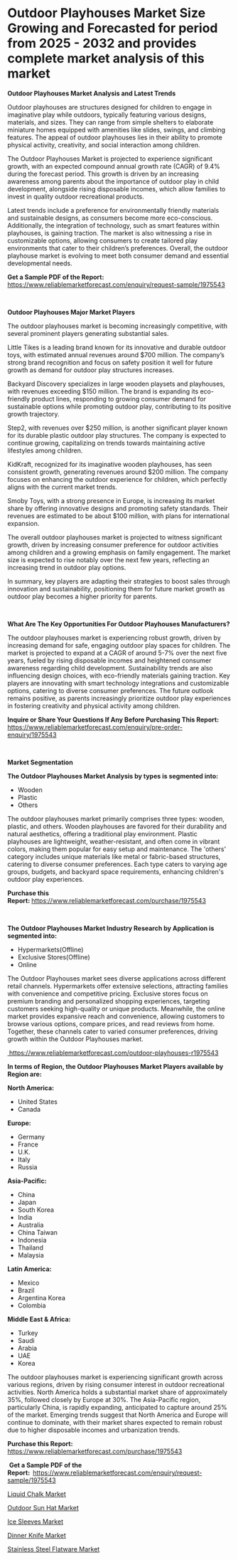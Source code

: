 <p><h1>Outdoor Playhouses Market Size Growing and Forecasted for period from 2025 - 2032 and provides complete market analysis of this market</h1></p><p><strong>Outdoor Playhouses Market Analysis and Latest Trends</strong></p>
<p><p>Outdoor playhouses are structures designed for children to engage in imaginative play while outdoors, typically featuring various designs, materials, and sizes. They can range from simple shelters to elaborate miniature homes equipped with amenities like slides, swings, and climbing features. The appeal of outdoor playhouses lies in their ability to promote physical activity, creativity, and social interaction among children.</p><p>The Outdoor Playhouses Market is projected to experience significant growth, with an expected compound annual growth rate (CAGR) of 9.4% during the forecast period. This growth is driven by an increasing awareness among parents about the importance of outdoor play in child development, alongside rising disposable incomes, which allow families to invest in quality outdoor recreational products. </p><p>Latest trends include a preference for environmentally friendly materials and sustainable designs, as consumers become more eco-conscious. Additionally, the integration of technology, such as smart features within playhouses, is gaining traction. The market is also witnessing a rise in customizable options, allowing consumers to create tailored play environments that cater to their children’s preferences. Overall, the outdoor playhouse market is evolving to meet both consumer demand and essential developmental needs.</p></p>
<p><strong>Get a Sample PDF of the Report:&nbsp;</strong> <a href="https://www.reliablemarketforecast.com/enquiry/request-sample/1975543?utm_campaign=1888&utm_medium=2&utm_source=Github&utm_content=ia&utm_term=05042025&utm_id=outdoor-playhouses">https://www.reliablemarketforecast.com/enquiry/request-sample/1975543</a></p>
<p>&nbsp;</p>
<p><strong>Outdoor Playhouses Major Market Players</strong></p>
<p><p>The outdoor playhouses market is becoming increasingly competitive, with several prominent players generating substantial sales. </p><p>Little Tikes is a leading brand known for its innovative and durable outdoor toys, with estimated annual revenues around $700 million. The company’s strong brand recognition and focus on safety position it well for future growth as demand for outdoor play structures increases.</p><p>Backyard Discovery specializes in large wooden playsets and playhouses, with revenues exceeding $150 million. The brand is expanding its eco-friendly product lines, responding to growing consumer demand for sustainable options while promoting outdoor play, contributing to its positive growth trajectory.</p><p>Step2, with revenues over $250 million, is another significant player known for its durable plastic outdoor play structures. The company is expected to continue growing, capitalizing on trends towards maintaining active lifestyles among children.</p><p>KidKraft, recognized for its imaginative wooden playhouses, has seen consistent growth, generating revenues around $200 million. The company focuses on enhancing the outdoor experience for children, which perfectly aligns with the current market trends.</p><p>Smoby Toys, with a strong presence in Europe, is increasing its market share by offering innovative designs and promoting safety standards. Their revenues are estimated to be about $100 million, with plans for international expansion.</p><p>The overall outdoor playhouses market is projected to witness significant growth, driven by increasing consumer preference for outdoor activities among children and a growing emphasis on family engagement. The market size is expected to rise notably over the next few years, reflecting an increasing trend in outdoor play options. </p><p>In summary, key players are adapting their strategies to boost sales through innovation and sustainability, positioning them for future market growth as outdoor play becomes a higher priority for parents.</p></p>
<p>&nbsp;</p>
<p><strong>What Are The Key Opportunities For Outdoor Playhouses Manufacturers?</strong></p>
<p><p>The outdoor playhouses market is experiencing robust growth, driven by increasing demand for safe, engaging outdoor play spaces for children. The market is projected to expand at a CAGR of around 5-7% over the next five years, fueled by rising disposable incomes and heightened consumer awareness regarding child development. Sustainability trends are also influencing design choices, with eco-friendly materials gaining traction. Key players are innovating with smart technology integrations and customizable options, catering to diverse consumer preferences. The future outlook remains positive, as parents increasingly prioritize outdoor play experiences in fostering creativity and physical activity among children.</p></p>
<p><strong>Inquire or Share Your Questions If Any Before Purchasing This Report:</strong> <a href="https://www.reliablemarketforecast.com/enquiry/pre-order-enquiry/1975543?utm_campaign=1888&utm_medium=2&utm_source=Github&utm_content=ia&utm_term=05042025&utm_id=outdoor-playhouses">https://www.reliablemarketforecast.com/enquiry/pre-order-enquiry/1975543</a></p>
<p>&nbsp;</p>
<p><strong>Market Segmentation</strong></p>
<p><strong>The Outdoor Playhouses Market Analysis by types is segmented into:</strong></p>
<p><ul><li>Wooden</li><li>Plastic</li><li>Others</li></ul></p>
<p><p>The outdoor playhouses market primarily comprises three types: wooden, plastic, and others. Wooden playhouses are favored for their durability and natural aesthetics, offering a traditional play environment. Plastic playhouses are lightweight, weather-resistant, and often come in vibrant colors, making them popular for easy setup and maintenance. The 'others' category includes unique materials like metal or fabric-based structures, catering to diverse consumer preferences. Each type caters to varying age groups, budgets, and backyard space requirements, enhancing children's outdoor play experiences.</p></p>
<p><strong>Purchase this Report:&nbsp;</strong><a href="https://www.reliablemarketforecast.com/purchase/1975543?utm_campaign=1888&utm_medium=2&utm_source=Github&utm_content=ia&utm_term=05042025&utm_id=outdoor-playhouses">https://www.reliablemarketforecast.com/purchase/1975543</a></p>
<p>&nbsp;</p>
<p><strong>The Outdoor Playhouses Market Industry Research by Application is segmented into:</strong></p>
<p><ul><li>Hypermarkets(Offline)</li><li>Exclusive Stores(Offline)</li><li>Online</li></ul></p>
<p><p>The Outdoor Playhouses market sees diverse applications across different retail channels. Hypermarkets offer extensive selections, attracting families with convenience and competitive pricing. Exclusive stores focus on premium branding and personalized shopping experiences, targeting customers seeking high-quality or unique products. Meanwhile, the online market provides expansive reach and convenience, allowing customers to browse various options, compare prices, and read reviews from home. Together, these channels cater to varied consumer preferences, driving growth within the Outdoor Playhouses market.</p></p>
<p><a href="https://www.reliablemarketforecast.com/outdoor-playhouses-r1975543?utm_campaign=1888&utm_medium=2&utm_source=Github&utm_content=ia&utm_term=05042025&utm_id=outdoor-playhouses">&nbsp;https://www.reliablemarketforecast.com/outdoor-playhouses-r1975543</a></p>
<p><strong>In terms of Region, the Outdoor Playhouses Market Players available by Region are:</strong></p>
<p>
    <p> <strong> North America: </strong>
        <ul>
            <li>United States</li>
            <li>Canada</li>
        </ul>
        </p> 
    <p> <strong> Europe: </strong>
        <ul>
            <li>Germany</li>
            <li>France</li>
            <li>U.K.</li>
            <li>Italy</li>
            <li>Russia</li>
        </ul>
        </p> 
    <p> <strong> Asia-Pacific: </strong>
        <ul>
            <li>China</li>
            <li>Japan</li>
            <li>South Korea</li>
            <li>India</li>
            <li>Australia</li>
            <li>China Taiwan</li>
            <li>Indonesia</li>
            <li>Thailand</li>
            <li>Malaysia</li>
        </ul>
        </p> 
    <p> <strong> Latin America: </strong>
        <ul>
            <li>Mexico</li>
            <li>Brazil</li>
            <li>Argentina Korea</li>
            <li>Colombia</li>
        </ul>
        </p> 
    <p> <strong> Middle East & Africa: </strong>
        <ul>
            <li>Turkey</li>
            <li>Saudi</li>
            <li>Arabia</li>
            <li>UAE</li>
            <li>Korea</li>
        </ul>
    </p>
    </p>
<p><p>The outdoor playhouses market is experiencing significant growth across various regions, driven by rising consumer interest in outdoor recreational activities. North America holds a substantial market share of approximately 35%, followed closely by Europe at 30%. The Asia-Pacific region, particularly China, is rapidly expanding, anticipated to capture around 25% of the market. Emerging trends suggest that North America and Europe will continue to dominate, with their market shares expected to remain robust due to higher disposable incomes and urbanization trends.</p></p>
<p><strong>Purchase this Report: </strong><a href="https://www.reliablemarketforecast.com/purchase/1975543?utm_campaign=1888&utm_medium=2&utm_source=Github&utm_content=ia&utm_term=05042025&utm_id=outdoor-playhouses">https://www.reliablemarketforecast.com/purchase/1975543</a></p>
<p>&nbsp;<strong>Get a Sample PDF of the Report:&nbsp;&nbsp;</strong><a href="https://www.reliablemarketforecast.com/enquiry/request-sample/1975543?utm_campaign=1888&utm_medium=2&utm_source=Github&utm_content=ia&utm_term=05042025&utm_id=outdoor-playhouses">https://www.reliablemarketforecast.com/enquiry/request-sample/1975543</a></p>
<p><strong></strong></p>
<p><p><a href="https://github.com/makzzochil/Market-Research-Report-List-1/blob/main/liquid-chalk-market.md?utm_campaign=1888&utm_medium=2&utm_source=Github&utm_content=ia&utm_term=05042025&utm_id=outdoor-playhouses">Liquid Chalk Market</a></p><p><a href="https://github.com/gitfwelday/Market-Research-Report-List-1/blob/main/outdoor-sun-hat-market.md?utm_campaign=1888&utm_medium=2&utm_source=Github&utm_content=ia&utm_term=05042025&utm_id=outdoor-playhouses">Outdoor Sun Hat Market</a></p><p><a href="https://github.com/heinslakey2x/Market-Research-Report-List-1/blob/main/ice-sleeves-market.md?utm_campaign=1888&utm_medium=2&utm_source=Github&utm_content=ia&utm_term=05042025&utm_id=outdoor-playhouses">Ice Sleeves Market</a></p><p><a href="https://github.com/mronmizoe/Market-Research-Report-List-1/blob/main/dinner-knife-market.md?utm_campaign=1888&utm_medium=2&utm_source=Github&utm_content=ia&utm_term=05042025&utm_id=outdoor-playhouses">Dinner Knife Market</a></p><p><a href="https://github.com/hayasiorover/Market-Research-Report-List-1/blob/main/stainless-steel-flatware-market.md?utm_campaign=1888&utm_medium=2&utm_source=Github&utm_content=ia&utm_term=05042025&utm_id=outdoor-playhouses">Stainless Steel Flatware Market</a></p></p>